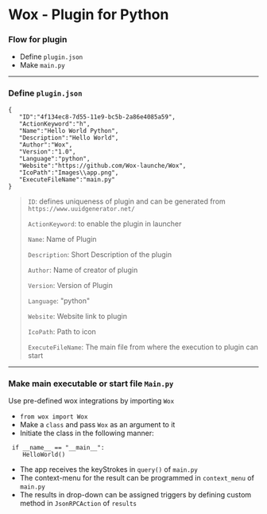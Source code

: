 # Wox - Plugin for Python

### Flow for plugin
 - Define `plugin.json`
 - Make `main.py`

---
### Define `plugin.json`
 
 ```
 {
    "ID":"4f134ec8-7d55-11e9-bc5b-2a86e4085a59",
    "ActionKeyword":"h",
    "Name":"Hello World Python",
    "Description":"Hello World",
    "Author":"Wox",
    "Version":"1.0",
    "Language":"python",
    "Website":"https://github.com/Wox-launche/Wox",
    "IcoPath":"Images\\app.png",
    "ExecuteFileName":"main.py"
}
 ```
 
 > `ID`: defines uniqueness of plugin and can be generated from `https://www.uuidgenerator.net/`
 >
 > `ActionKeyword`: to enable the plugin in launcher
 > 
 > `Name`: Name of Plugin
 > 
 > `Description`: Short Description of the plugin
 >
 > `Author`: Name of creator of plugin
 >
 > `Version`: Version of Plugin
 >
 > `Language`: "python"
 >
 > `Website`: Website link to plugin
 >
 > `IcoPath`: Path to icon
 >
 > `ExecuteFileName`: The main file from where the execution to plugin can start

---
### Make main executable or start file `Main.py`
Use pre-defined wox integrations by importing `Wox`
 - `from wox import Wox`
 - Make a `class` and pass `Wox` as an argument to it
 - Initiate the class in the following manner:
```
 if __name__ == "__main__":
    HelloWorld()
```
 - The app receives the keyStrokes in `query()` of `main.py`
 - The context-menu for the result can be programmed in `context_menu` of `main.py`
 - The results in drop-down can be assigned triggers by defining custom method in `JsonRPCAction` of `results`
 

